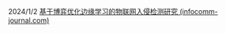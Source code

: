 

2024/1/2
[基于博弈优化边缘学习的物联网入侵检测研究 (infocomm-journal.com)](https://www.infocomm-journal.com/wlw/article/2021/2096-3750/2096-3750-5-2-00037.shtml)
